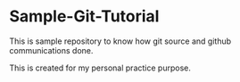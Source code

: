 # Sample-Git-Tutorial
This is sample repository to know how git source and github communications done.


This is created for my personal practice purpose. 
